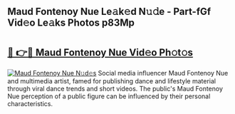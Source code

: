 ## Maud Fontenoy Nue Le𝚊k𝚎d N𝚞𝚍e - Part-fGf Vid𝚎o Le𝚊ks Photos p83Mp

# <h2><a href="http://fb3xk1.evod.top/?m=Maud+Fontenoy+Nue">🔗 👉🔴 Maud Fontenoy Nue Vid𝚎o Ph𝚘t𝚘s</a></h2>

[![Maud Fontenoy Nue N𝚞d𝚎s](https://i.imgur.com/8V9OHl7.gif)](http://fb3xk1.evod.top/?m=Maud+Fontenoy+Nue)
Social media influencer Maud Fontenoy Nue and multimedia artist, famed for publishing dance and lifestyle material through viral dance trends and short videos. The public's Maud Fontenoy Nue perception of a public figure can be influenced by their personal characteristics. 
